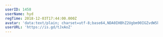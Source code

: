 ```yaml
---
userID: 1458
userName: hyd
regTime: 2018-12-03T17:44:00.000Z
avatar: 'data:text/plain; charset=utf-8;base64,NDA0IHBhZ2Ugbm90IGZvdW5kCg=='
userURL: 'https://is.gd/tJxAoZ'
---
```



